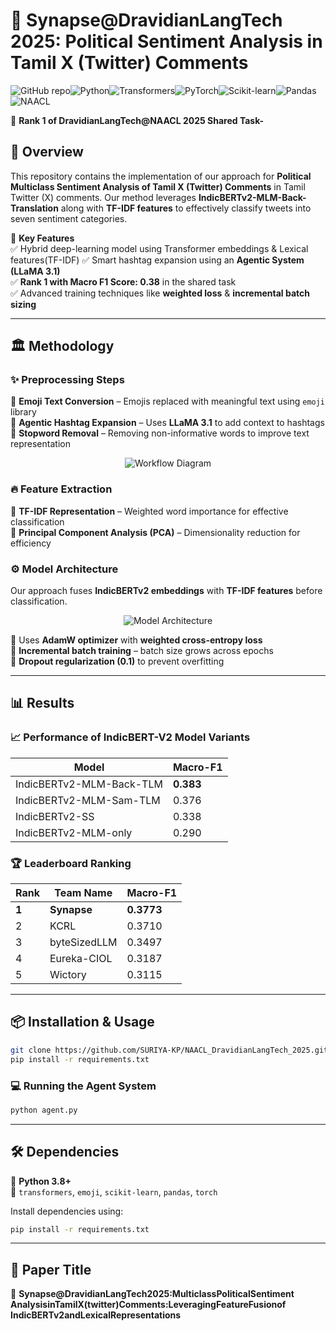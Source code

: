# 🧠 Synapse@DravidianLangTech 2025: Political Sentiment Analysis in Tamil X (Twitter) Comments 

![GitHub repo](https://img.shields.io/badge/GitHub-Synapse-blue?logo=github)![Python](https://img.shields.io/badge/Python-3.8%2B-blue?logo=python)![Transformers](https://img.shields.io/badge/🤗_Transformers-HuggingFace-yellow?logo=huggingface)![PyTorch](https://img.shields.io/badge/PyTorch-Deep_Learning-red?logo=pytorch)![Scikit-learn](https://img.shields.io/badge/Scikit--Learn-Machine_Learning-orange?logo=scikit-learn)![Pandas](https://img.shields.io/badge/Pandas-Data_Processing-lightblue?logo=pandas)![NAACL](https://img.shields.io/badge/NAACL-2025-ff69b4?logo=academia) 

🚀 **Rank 1 of DravidianLangTech@NAACL 2025 Shared Task-**  

## 📌 Overview
This repository contains the implementation of our approach for **Political Multiclass Sentiment Analysis of Tamil X (Twitter) Comments** in Tamil Twitter (X) comments. Our method leverages **IndicBERTv2-MLM-Back-Translation** along with **TF-IDF features** to effectively classify tweets into seven sentiment categories.

🔹 **Key Features**  
✅ Hybrid deep-learning model using Transformer embeddings & Lexical features(TF-IDF)
✅ Smart hashtag expansion using an **Agentic System (LLaMA 3.1)**  
✅ **Rank 1 with Macro F1 Score: 0.38** in the shared task  
✅ Advanced training techniques like **weighted loss** & **incremental batch sizing**  

---

## 🏛 Methodology  
### ✨ Preprocessing Steps  
🔹 **Emoji Text Conversion** – Emojis replaced with meaningful text using `emoji` library  
🔹 **Agentic Hashtag Expansion** – Uses **LLaMA 3.1** to add context to hashtags  
🔹 **Stopword Removal** – Removing non-informative words to improve text representation  

<p align="center">
  <img src="https://github.com/user-attachments/assets/6e04ef85-2bc4-49be-a9e2-44ead374a544" alt="Workflow Diagram">
</p>

### 🔥 Feature Extraction  
📌 **TF-IDF Representation** – Weighted word importance for effective classification  
📌 **Principal Component Analysis (PCA)** – Dimensionality reduction for efficiency  

### ⚙️ Model Architecture  
Our approach fuses **IndicBERTv2 embeddings** with **TF-IDF features** before classification.  

<p align="center">
  <img src="https://github.com/user-attachments/assets/dee737ab-4956-4de0-8ae7-6468fc2ed21a" alt="Model Architecture">
</p>


 

🔹 Uses **AdamW optimizer** with **weighted cross-entropy loss**  
🔹 **Incremental batch training** – batch size grows across epochs  
🔹 **Dropout regularization (0.1)** to prevent overfitting  

---

## 📊 Results  

### 📈 **Performance of IndicBERT-V2 Model Variants**
| Model | Macro-F1 |
|---|---|
| IndicBERTv2-MLM-Back-TLM | **0.383** |
| IndicBERTv2-MLM-Sam-TLM | 0.376 |
| IndicBERTv2-SS | 0.338 |
| IndicBERTv2-MLM-only | 0.290 |

### 🏆 **Leaderboard Ranking**
| Rank | Team Name | Macro-F1 |
|---|---|---|
| **1** | **Synapse** | **0.3773** |
| 2 | KCRL | 0.3710 |
| 3 | byteSizedLLM | 0.3497 |
| 4 | Eureka-CIOL | 0.3187 |
| 5 | Wictory | 0.3115 |

---

## 📦 Installation & Usage  
```bash
git clone https://github.com/SURIYA-KP/NAACL_DravidianLangTech_2025.git
pip install -r requirements.txt
```

### 💻 **Running the Agent System**
```bash
python agent.py
```

---

## 🛠 Dependencies  
📌 **Python 3.8+**  
📌 `transformers`, `emoji`, `scikit-learn`, `pandas`, `torch`  

Install dependencies using:  
```bash
pip install -r requirements.txt
```

---

## 🤝 Paper Title  
📖 **Synapse@DravidianLangTech2025:MulticlassPoliticalSentiment
 AnalysisinTamilX(twitter)Comments:LeveragingFeatureFusionof
 IndicBERTv2andLexicalRepresentations**  


